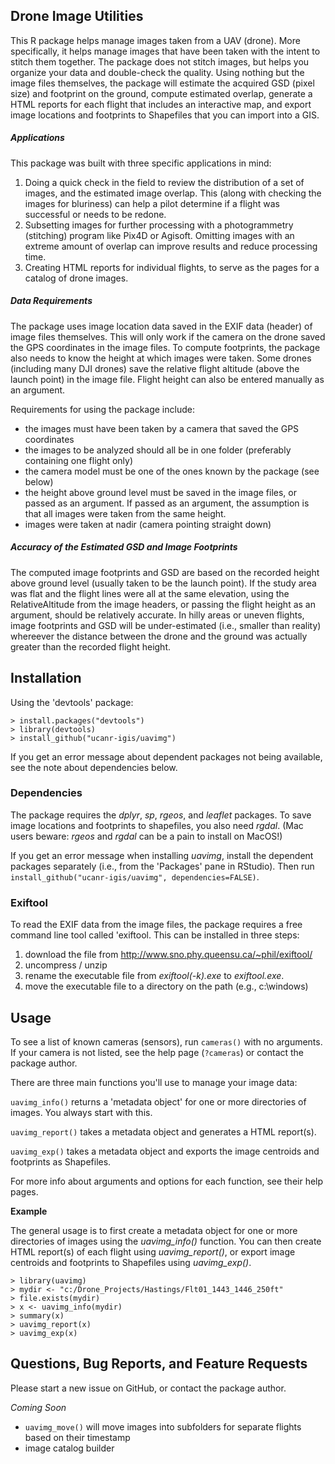 Drone Image Utilities
----------

This R package helps manage images taken from a UAV (drone). More specifically, it helps manage images that have been taken with the intent to stitch them together. The package does not stitch images, but helps you organize your data and double-check the quality. Using nothing but the image files themselves, the package will estimate the acquired GSD (pixel size) and footprint on the ground, compute estimated overlap, generate a HTML reports for each flight that includes an interactive map, and export image locations and footprints to Shapefiles that you can import into a GIS. 

##### Applications

This package was built with three specific applications in mind:

1. Doing a quick check in the field to review the distribution of a set of images, and the estimated image overlap. This (along with checking the images for bluriness) can help a pilot determine if a flight was successful or needs to be redone.
1. Subsetting images for further processing with a photogrammetry (stitching) program like Pix4D or Agisoft. Omitting  images with an extreme amount of overlap can improve results and reduce processing time.
1. Creating HTML reports for individual flights, to serve as the pages for a catalog of drone images.

##### Data Requirements

The package uses image location data saved in the EXIF data (header) of image files themselves. This will only work if the camera on the drone saved the GPS coordinates in the image files. To compute  footprints, the package also needs to know the height at which images were taken. Some drones (including many DJI drones) save the relative flight altitude (above the launch point) in the image file. Flight height can also be entered manually as an argument.

Requirements for using the package include:

 - the images must have been taken by a camera that saved the GPS coordinates
 - the images to be analyzed should all be in one folder (preferably containing one flight only)
 - the camera model must be one of the ones known by the package (see below)
 - the height above ground level must be saved in the image files, or passed as an argument. If passed as an argument, the assumption is that all images were taken from the same height.
 - images were taken at nadir (camera pointing straight down)

##### Accuracy of the Estimated GSD and Image Footprints

The computed image footprints and GSD are based on the recorded height above ground level (usually taken to be the launch point). If the study area was flat and the flight lines were all at the same elevation, using the RelativeAltitude from the image headers, or passing the flight height as an argument, should be relatively accurate. In hilly areas or uneven flights, image footprints and GSD will be under-estimated (i.e., smaller than reality) whereever the distance between the drone and the ground was actually greater than the recorded flight height. 

Installation
---------

Using the 'devtools' package:

    > install.packages("devtools")
    > library(devtools)
    > install_github("ucanr-igis/uavimg")

If you get an error message about dependent packages not being available, see the note about dependencies below.

### Dependencies

The package requires the *dplyr*, *sp*, *rgeos*, and *leaflet* packages. To save image locations and footprints to shapefiles, you also need *rgdal*. (Mac users beware: *rgeos* and *rgdal* can be a pain to install on MacOS!)

If you get an error message when installing *uavimg*,  install the dependent packages separately (i.e., from the 'Packages' pane in RStudio). Then run `install_github("ucanr-igis/uavimg", dependencies=FALSE)`. 

### Exiftool

To read the EXIF data from the image files, the package requires a free command line tool called 'exiftool. This can be installed in three steps:

 1. download the file from http://www.sno.phy.queensu.ca/~phil/exiftool/
 1. uncompress / unzip
 1. rename the executable file from *exiftool(-k).exe* to *exiftool.exe*.
 1. move the executable file to a directory on the path (e.g., c:\windows)

Usage
--------------

To see a list of known cameras (sensors), run ```cameras()``` with no arguments. If your camera is not listed, see the help page (```?cameras```) or contact the package author.

There are three main functions you'll use to manage your image data:

```uavimg_info()``` returns a 'metadata object' for one or more directories of images. You always start with this.

```uavimg_report()```  takes a metadata object and generates a HTML report(s).

```uavimg_exp()```  takes a metadata object and exports the image centroids and footprints as Shapefiles.

For more info about arguments and options for each function, see their help pages.

**Example**

The general usage is to first create a metadata object for one or more directories of images using the *uavimg_info()* function. You can then create HTML report(s) of each flight using *uavimg_report()*, or export image centroids and footprints to Shapefiles using *uavimg_exp()*.

	> library(uavimg)
	> mydir <- "c:/Drone_Projects/Hastings/Flt01_1443_1446_250ft"
	> file.exists(mydir)
	> x <- uavimg_info(mydir)
	> summary(x)
	> uavimg_report(x)
	> uavimg_exp(x)

Questions, Bug Reports, and Feature Requests
------------------------------

Please start a new issue on GitHub, or contact the package author.

*Coming Soon*

 - ```uavimg_move()``` will move images into subfolders for separate flights based on their timestamp
 - image catalog builder

